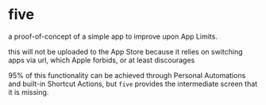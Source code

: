 # five

a proof-of-concept of a simple app to improve upon App Limits.

this will not be uploaded to the App Store because it relies on switching apps via url, which Apple forbids, or at least discourages

95% of this functionality can be achieved through Personal Automations and built-in Shortcut Actions, but `five` provides the intermediate screen that it is missing.
